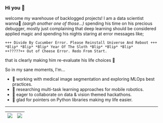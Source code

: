 ### Hi you 👋

welcome my warehouse of backlogged projects! I am a data scientist wanna:honeybee: *(aargh another one of those...)* spending his time on his precious debugger, mostly just complaining that deep learning should be considered applied magic and spending his nights staring at error messages like;

`+++ Divide By Cucumber Error. Please Reinstall Universe And Reboot +++`<br />
`*Blip* *Blip* *Blip* Year Of The Sloth *Blip* *Blip* *Blip*`<br />
`++?????++ Out of Cheese Error. Redo From Start.`<br />

that is clearly making him re-evaluate his life choices :facepalm:

So in my sane moments, I'm...

- 🔭 working with medical image segmentation and exploring MLOps best practices.
- 🌱 researching multi-task learning approaches for mobile robotics.
- 👯 eager to collaborate on data & vision themed hackathons.
- 🤔 glad for pointers on Python libraries making my life easier.

---
<img src="https://github-readme-stats.vercel.app/api?username=ponderbb&&show_icons=true&count_private=true&theme=tokyonight">|<img src="https://github-readme-stats.vercel.app/api/top-langs/?username=ponderbb&layout=compact&theme=tokyonight"/>
|---|---|
